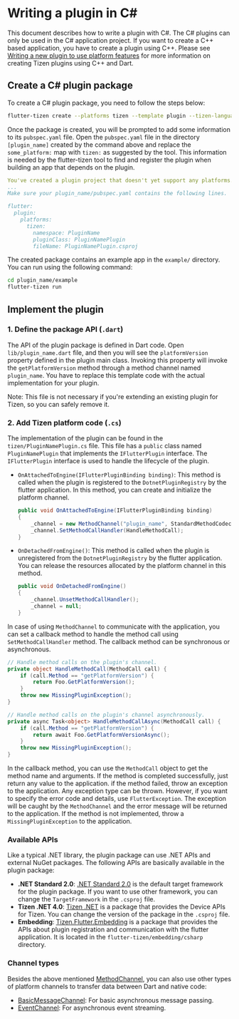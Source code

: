 # Writing a plugin in C#

This document describes how to write a plugin with C#. The C# plugins can only be used in the C# application project. If you want to create a C++ based application, you have to create a plugin using C++. Please see [Writing a new plugin to use platform features](develop-plugin.md) for more information on creating Tizen plugins using C++ and Dart.


## Create a C# plugin package

To create a C# plugin package, you need to follow the steps below:
```sh
flutter-tizen create --platforms tizen --template plugin --tizen-language csharp [plugin_name]
```
Once the package is created, you will be prompted to add some information to its `pubspec.yaml` file. Open the `pubspec.yaml` file in the directory `[plugin_name]` created by the command above and replace the `some_platform:` map with `tizen:` as suggested by the tool. This information is needed by the flutter-tizen tool to find and register the plugin when building an app that depends on the plugin.

```yaml
You've created a plugin project that doesn't yet support any platforms.
...
Make sure your plugin_name/pubspec.yaml contains the following lines.

flutter:
  plugin:
    platforms:
      tizen:
        namespace: PluginName
        pluginClass: PluginNamePlugin
        fileName: PluginNamePlugin.csproj
```

The created package contains an example app in the `example/` directory. You can run using the following command:
```sh
cd plugin_name/example
flutter-tizen run
```

## Implement the plugin

### 1. Define the package API (`.dart`)

The API of the plugin package is defined in Dart code. Open `lib/plugin_name.dart` file, and then you will see the `platformVersion` property defined in the plugin main class. Invoking this property will invoke the `getPlatformVersion` method through a method channel named `plugin_name`. You have to replace this template code with the actual implementation for your plugin.

Note: This file is not necessary if you're extending an existing plugin for Tizen, so you can safely remove it.

### 2. Add Tizen platform code (`.cs`)

The implementation of the plugin can be found in the `tizen/PluginNamePlugin.cs` file. This file has a `public` class named `PluginNamePlugin` that implements the `IFlutterPlugin` interface. The `IFlutterPlugin` interface is used to handle the lifecycle of the plugin.

- `OnAttachedToEngine(IFlutterPluginBinding binding)`: This method is called when the plugin is registered to the `DotnetPluginRegistry` by the flutter application. In this method, you can create and initialize the platform channel.

  ```c#
  public void OnAttachedToEngine(IFlutterPluginBinding binding)
  {
      _channel = new MethodChannel("plugin_name", StandardMethodCodec.Instance, binding.BinaryMessenger);
      _channel.SetMethodCallHandler(HandleMethodCall);
  }
  ```

- `OnDetachedFromEngine()`: This method is called when the plugin is unregistered from the `DotnetPluginRegistry` by the flutter application. You can release the resources allocated by the platform channel in this method.

  ```c#
  public void OnDetachedFromEngine()
  {
      _channel.UnsetMethodCallHandler();
      _channel = null;
  }
  ```

In case of using `MethodChannel` to communicate with the application, you can set a callback method to handle the method call using `SetMethodCallHandler` method. The callback method can be synchronous or asynchronous.

```c#
// Handle method calls on the plugin's channel.
private object HandleMethodCall(MethodCall call) {
    if (call.Method == "getPlatformVersion") {
        return Foo.GetPlatformVersion();
    }
    throw new MissingPluginException();
}

// Handle method calls on the plugin's channel asynchronously.
private async Task<object> HandleMethodCallAsync(MethodCall call) {
    if (call.Method == "getPlatformVersion") {
        return await Foo.GetPlatformVersionAsync();
    }
    throw new MissingPluginException();
}
```

In the callback method, you can use the `MethodCall` object to get the method name and arguments. If the method is completed successfully, just return any value to the application. if the method failed, throw an exception to the application. Any exception type can be thrown. However, if you want to specify the error code and details, use `FlutterException`. The exception will be caught by the `MethodChannel` and the error message will be returned to the application. If the method is not implemented, throw a `MissingPluginException` to the application.


### Available APIs

Like a typical .NET library, the plugin package can use .NET APIs and external NuGet packages. The following APIs are basically available in the plugin package:

- **.NET Standard 2.0**: [.NET Standard 2.0](https://docs.microsoft.com/en-us/dotnet/api/?view=netstandard-2.0) is the default target framework for the plugin package. If you want to use other framework, you can change the `TargetFramework` in the `.csproj` file.
- **Tizen .NET 4.0**: [Tizen .NET](https://github.com/Samsung/TizenFX) is a package that provides the Device APIs for Tizen. You can change the version of the package in the `.csproj` file.
- **Embedding**: [Tizen.Flutter.Embedding](https://github.com/flutter-tizen/flutter-tizen/tree/master/embedding/csharp/Tizen.Flutter.Embedding) is a package that provides the APIs about plugin registration and communication with the flutter application. It is located in the `flutter-tizen/embedding/csharp` directory.


### Channel types

Besides the above mentioned [MethodChannel](../embedding/csharp/Tizen.Flutter.Embedding/Channels/MethodChannel.cs), you can also use other types of platform channels to transfer data between Dart and native code:

- [BasicMessageChannel](../embedding/csharp/Tizen.Flutter.Embedding/Channels/BasicMessageChannel.cs): For basic asynchronous message passing.
- [EventChannel](../embedding/csharp/Tizen.Flutter.Embedding/Channels/EventChannel.cs): For asynchronous event streaming. 
